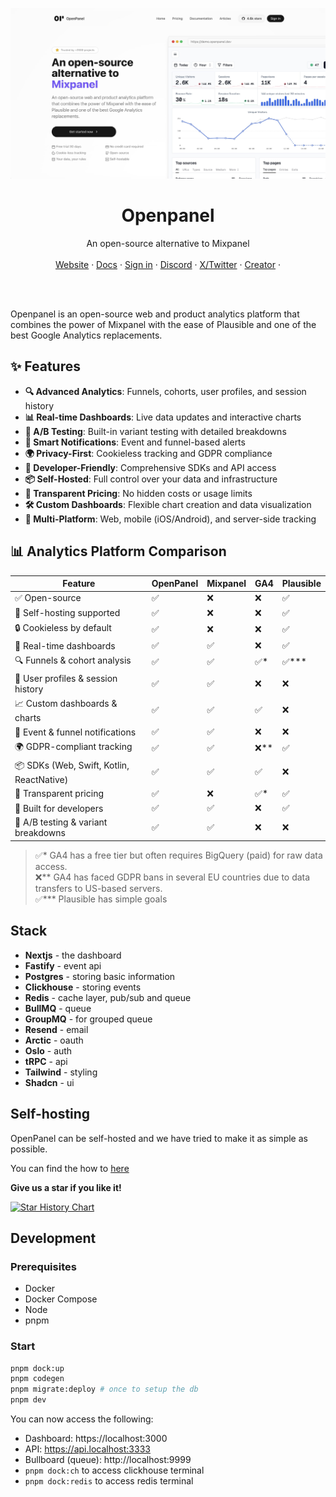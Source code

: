 ![hero](apps/public/public/ogimage.jpg)

<p align="center">
	<h1 align="center"><b>Openpanel</b></h1>
<p align="center">
    An open-source alternative to Mixpanel
    <br />
    <br />
    <a href="https://openpanel.dev">Website</a>
    ·
    <a href="https://openpanel.dev/docs">Docs</a>
    ·
    <a href="https://dashboard.openpanel.dev">Sign in</a>
    ·
    <a href="https://go.openpanel.dev/discord">Discord</a>
    ·
    <a href="https://twitter.com/OpenPanelDev">X/Twitter</a>
    ·
    <a href="https://twitter.com/CarlLindesvard">Creator</a>
    ·
  </p>
  <br />
  <br />
</p>
  
Openpanel is an open-source web and product analytics platform that combines the power of Mixpanel with the ease of Plausible and one of the best Google Analytics replacements.

## ✨ Features

- **🔍 Advanced Analytics**: Funnels, cohorts, user profiles, and session history
- **📊 Real-time Dashboards**: Live data updates and interactive charts
- **🎯 A/B Testing**: Built-in variant testing with detailed breakdowns
- **🔔 Smart Notifications**: Event and funnel-based alerts
- **🌍 Privacy-First**: Cookieless tracking and GDPR compliance
- **🚀 Developer-Friendly**: Comprehensive SDKs and API access
- **📦 Self-Hosted**: Full control over your data and infrastructure
- **💸 Transparent Pricing**: No hidden costs or usage limits
- **🛠️ Custom Dashboards**: Flexible chart creation and data visualization
- **📱 Multi-Platform**: Web, mobile (iOS/Android), and server-side tracking

## 📊 Analytics Platform Comparison

| Feature                                | OpenPanel | Mixpanel | GA4       | Plausible |
|----------------------------------------|-----------|----------|-----------|-----------|
| ✅ Open-source                         | ✅         | ❌        | ❌        | ✅         |
| 🧩 Self-hosting supported              | ✅         | ❌        | ❌        | ✅         |
| 🔒 Cookieless by default               | ✅         | ❌        | ❌        | ✅         |
| 🔁 Real-time dashboards                | ✅         | ✅        | ❌        | ✅         |
| 🔍 Funnels & cohort analysis           | ✅         | ✅        | ✅*       | ✅***         |
| 👤 User profiles & session history     | ✅         | ✅        | ❌        | ❌         |
| 📈 Custom dashboards & charts          | ✅         | ✅        | ✅        | ❌         |
| 💬 Event & funnel notifications        | ✅         | ✅        | ❌        | ❌         |
| 🌍 GDPR-compliant tracking             | ✅         | ✅        | ❌**      | ✅         |
| 📦 SDKs (Web, Swift, Kotlin, ReactNative) | ✅      | ✅        | ✅        | ❌         |
| 💸 Transparent pricing                 | ✅         | ❌        | ✅*       | ✅         |
| 🚀 Built for developers                | ✅         | ✅        | ❌        | ✅         |
| 🔧 A/B testing & variant breakdowns    | ✅         | ✅        | ❌        | ❌         |

> ✅* GA4 has a free tier but often requires BigQuery (paid) for raw data access.  
> ❌** GA4 has faced GDPR bans in several EU countries due to data transfers to US-based servers.  
> ✅*** Plausible has simple goals

## Stack

- **Nextjs** - the dashboard
- **Fastify** - event api
- **Postgres** - storing basic information
- **Clickhouse** - storing events
- **Redis** - cache layer, pub/sub and queue
- **BullMQ** - queue
- **GroupMQ** - for grouped queue
- **Resend** - email
- **Arctic** - oauth
- **Oslo** - auth
- **tRPC** - api
- **Tailwind** - styling
- **Shadcn** - ui

## Self-hosting

OpenPanel can be self-hosted and we have tried to make it as simple as possible.

You can find the how to [here](https://openpanel.dev/docs/self-hosting/self-hosting)

**Give us a star if you like it!**

[![Star History Chart](https://api.star-history.com/svg?repos=Openpanel-dev/openpanel&type=Date)](https://star-history.com/#Openpanel-dev/openpanel&Date)

## Development

### Prerequisites

- Docker
- Docker Compose
- Node
- pnpm

### Start

```bash
pnpm dock:up
pnpm codegen
pnpm migrate:deploy # once to setup the db
pnpm dev
```

You can now access the following:

- Dashboard: https://localhost:3000
- API: https://api.localhost:3333
- Bullboard (queue): http://localhost:9999
- `pnpm dock:ch` to access clickhouse terminal
- `pnpm dock:redis` to access redis terminal